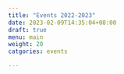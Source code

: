 ```yaml
---
title: "Events 2022-2023"
date: 2023-02-09T14:35:04+08:00
draft: true
menu: main
weight: 20
catgories: events

---
```

